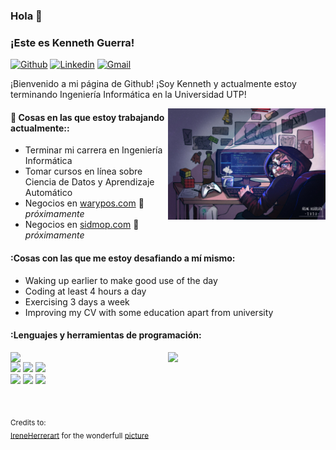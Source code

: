 ### Hola 👋 
### ¡Este es Kenneth Guerra!

[![Github](https://img.shields.io/badge/-Github-000?style=flat&logo=Github&logoColor=white)](https://github.com/Kennethguerra3)
[![Linkedin](https://img.shields.io/badge/-LinkedIn-blue?style=flat&logo=Linkedin&logoColor=white)](https://www.linkedin.com/in/kennethguerras/)
[![Gmail](https://img.shields.io/badge/-Gmail-c14438?style=flat&logo=Gmail&logoColor=white)](mailto:kenneth.guerras@gmail.com)

¡Bienvenido a mi página de Github! ¡Soy Kenneth y actualmente estoy terminando Ingeniería Informática en la Universidad UTP!  

<img align="right" alt="img" src="https://github.com/FernandoRoldan93/FernandoRoldan93/blob/master/cover_image.jpg" width="50%" height="auto" />


#### 🌱  Cosas en las que estoy trabajando actualmente:: 
- Terminar mi carrera en Ingeniería Informática  
- Tomar cursos en línea sobre Ciencia de Datos y Aprendizaje Automático
- Negocios en [warypos.com](https://github.com/bi4group) 🚀 *próximamente*
- Negocios en [sidmop.com](https://github.com/bi4group) 🚀 *próximamente*



#### :Cosas con las que me estoy desafiando a mí mismo:
- Waking up earlier to make good use of the day
- Coding at least 4 hours a day
- Exercising 3 days a week
- Improving my CV with some education apart from university

#### :Lenguajes y herramientas de programación: 
<p>
	<img width="50%" align="right" src="https://github-readme-stats.vercel.app/api?username=Kennethguerra3&show_icons=true&hide_border=true" />
	<img width="50%" align="right" src="https://github-readme-stats.vercel.app/api/top-langs/?username=kennethguerra3&layout=compact&show_icons=true&hide_border=true" />
	

<code><img width="10%" src="https://www.vectorlogo.zone/logos/python/python-ar21.svg"></code>
<code><img width="10%" src="https://www.vectorlogo.zone/logos/djangoproject/djangoproject-ar21.svg"></code>	
<code><img width="10%" src="https://www.vectorlogo.zone/logos/mapbox/mapbox-ar21.svg"></code>
<br />
<code><img width="10%" src="https://www.vectorlogo.zone/logos/microsoft_powerbi/microsoft_powerbi-ar21.svg"></code>
<code><img width="10%" src="https://www.vectorlogo.zone/logos/oracle/oracle-ar21.svg"></code>
<code><img width="10%" src="https://www.vectorlogo.zone/logos/mysql/mysql-ar21.svg"></code>
	
<br />
</p>

<sub>Credits to: <br/>[IreneHerrerart](https://www.artstation.com/ireneherrera) for the wonderfull [picture](https://github.com/FernandoRoldan93/FernandoRoldan93/blob/master/cover_image.jpg)</sub>
